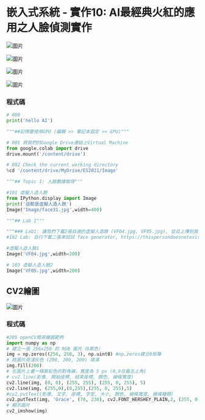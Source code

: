 <h1>嵌入式系統 - 實作10: AI最經典火紅的應用之人臉偵測實作</h1>

![圖片](https://user-images.githubusercontent.com/16370565/144730818-1b4daede-3b0d-444e-907b-9c4d2e8c0a75.png)

![圖片](https://user-images.githubusercontent.com/16370565/144730827-8844a96e-f592-4402-babc-be39863cebc7.png)

![圖片](https://user-images.githubusercontent.com/16370565/144731044-8963395b-91c1-4135-a267-3878456f1264.png)

![圖片](https://user-images.githubusercontent.com/16370565/144731059-d9a38d23-1e94-429f-89a0-d6ac60be028c.png)


<h3>程式碼</h3>

````python
# 000
print('hello AI')

"""##記得要使用GPU (編輯 >> 筆記本設定 >> GPU)"""

# 001 將我們的Google Drive連結上Virtual Machine
from google.colab import drive
drive.mount('/content/drive')

# 002 Check the current working directory
%cd '/content/drive/MyDrive/ES2021/Image'

"""## Topic 1: 人臉數據取得"""

#101 虛擬人造人臉
from IPython.display import Image
print('這都是虛擬人造人臉')
Image('Image/face31.jpg',width=400)

"""## Lab 1"""

"""### Lab1: 讓我們下載2張自選的虛擬人造臉 (VF04.jpg, VF05.jpg), 並且上傳到我們的Google Drive, 並且用以上的指令來顯示出來"""
#102 Lab: 自行下載二張來試試 face generator, https://thispersondoesnotexist.com/

#虛擬人造人臉1
Image('VF04.jpg',width=200)

# 103 虛擬人造人臉2
Image('VF05.jpg',width=200)
````

<H2>CV2繪圖</H2>

![圖片](https://user-images.githubusercontent.com/16370565/144731552-f1ddd3ca-857b-4919-8881-d13cd9e534e7.png)


<h3>程式碼</h3>

````python
#205 openCV簡易繪圖範例
import numpy as np
# 建立一張 256x256 的 RGB 圖片（0黑色）
img = np.zeros((256, 256, 3), np.uint8) #np.zeros建立0矩陣
# 將圖片用淺灰色 (200, 200, 200) 填滿
img.fill(200)
# 在圖片上畫一條紫紅色的對角線，寬度為 5 px (0,0在最左上角)
# cv2.line(影像, 開始座標, 結束座標, 顏色, 線條寬度)
cv2.line(img, (0, 0), (255, 255), (255, 0, 255), 5)
cv2.line(img, (255,0),(0,255),(255, 0, 255),5)
#cv2.putText(影像, 文字, 座標, 字型, 大小, 顏色, 線條寬度, 線條種類)
cv2.putText(img, 'Grace', (70, 230), cv2.FONT_HERSHEY_PLAIN,2, (255, 0, 0), 1, cv2.LINE_AA)
# 顯示圖片
cv2_imshow(img)
````
